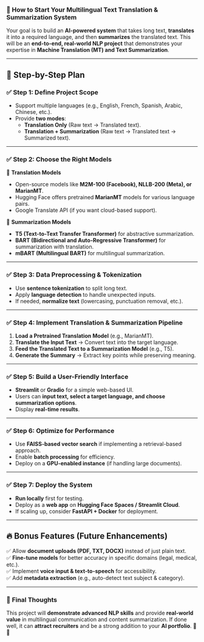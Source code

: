 ### 🚀 How to Start Your **Multilingual Text Translation & Summarization System**  

Your goal is to build an **AI-powered system** that takes long text, **translates** it into a required language, and then **summarizes** the translated text. This will be an **end-to-end, real-world NLP project** that demonstrates your expertise in **Machine Translation (MT) and Text Summarization**.  

---

## 🔹 **Step-by-Step Plan**  

### ✅ **Step 1: Define Project Scope**  
- Support multiple languages (e.g., English, French, Spanish, Arabic, Chinese, etc.).  
- Provide **two modes**:  
  - **Translation Only** (Raw text → Translated text).  
  - **Translation + Summarization** (Raw text → Translated text → Summarized text).  

---

### ✅ **Step 2: Choose the Right Models**  

🔹 **Translation Models**  
- Open-source models like **M2M-100 (Facebook), NLLB-200 (Meta), or MarianMT**.  
- Hugging Face offers pretrained **MarianMT** models for various language pairs.  
- Google Translate API (if you want cloud-based support).  

🔹 **Summarization Models**  
- **T5 (Text-to-Text Transfer Transformer)** for abstractive summarization.  
- **BART (Bidirectional and Auto-Regressive Transformer)** for summarization with translation.  
- **mBART (Multilingual BART)** for multilingual summarization.  

---

### ✅ **Step 3: Data Preprocessing & Tokenization**  
- Use **sentence tokenization** to split long text.  
- Apply **language detection** to handle unexpected inputs.  
- If needed, **normalize text** (lowercasing, punctuation removal, etc.).  

---

### ✅ **Step 4: Implement Translation & Summarization Pipeline**  
1. **Load a Pretrained Translation Model** (e.g., MarianMT).  
2. **Translate the Input Text** → Convert text into the target language.  
3. **Feed the Translated Text to a Summarization Model** (e.g., T5).  
4. **Generate the Summary** → Extract key points while preserving meaning.  

---

### ✅ **Step 5: Build a User-Friendly Interface**  
- **Streamlit** or **Gradio** for a simple web-based UI.  
- Users can **input text, select a target language, and choose summarization options**.  
- Display **real-time results**.  

---

### ✅ **Step 6: Optimize for Performance**  
- Use **FAISS-based vector search** if implementing a retrieval-based approach.  
- Enable **batch processing** for efficiency.  
- Deploy on a **GPU-enabled instance** (if handling large documents).  

---

### ✅ **Step 7: Deploy the System**  
- **Run locally** first for testing.  
- Deploy as a **web app** on **Hugging Face Spaces / Streamlit Cloud**.  
- If scaling up, consider **FastAPI + Docker** for deployment.  

---

## 🔥 **Bonus Features (Future Enhancements)**  
✅ Allow **document uploads (PDF, TXT, DOCX)** instead of just plain text.  
✅ **Fine-tune models** for better accuracy in specific domains (legal, medical, etc.).  
✅ Implement **voice input & text-to-speech** for accessibility.  
✅ Add **metadata extraction** (e.g., auto-detect text subject & category).  

---

### 🎯 **Final Thoughts**  
This project will **demonstrate advanced NLP skills** and provide **real-world value** in multilingual communication and content summarization. If done well, it can **attract recruiters** and be a strong addition to your **AI portfolio**. 🚀🔥  